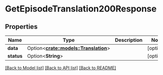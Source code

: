 # GetEpisodeTranslation200Response

## Properties

Name | Type | Description | Notes
------------ | ------------- | ------------- | -------------
**data** | Option<[**crate::models::Translation**](Translation.md)> |  | [optional]
**status** | Option<**String**> |  | [optional]

[[Back to Model list]](../README.md#documentation-for-models) [[Back to API list]](../README.md#documentation-for-api-endpoints) [[Back to README]](../README.md)


